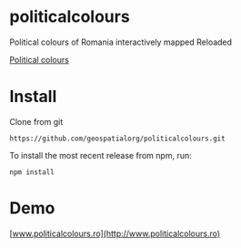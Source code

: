 politicalcolours
================

Political colours of Romania interactively mapped Reloaded

[Political colours](http://en.wikipedia.org/wiki/Political_colour)

Install
========

Clone from git

	https://github.com/geospatialorg/politicalcolours.git

To install the most recent release from npm, run:

	npm install

Demo
================

[www.politicalcolours.ro](http://www.politicalcolours.ro)
